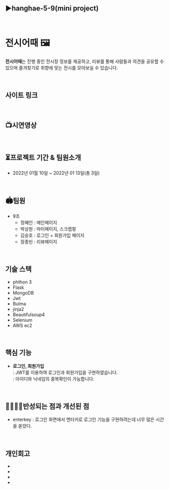 ## ▶hanghae-5-9(mini project)

<br>

# 전시어때 🖼

 **전시어때**는 진행 중인 전시장 정보를 제공하고, 리뷰를 통해 사람들과 의견을 공유할 수 있으며 즐겨찾기로 취향에 맞는 전시를 모아보실 수 있습니다.

<br>

## 사이트 링크

<br>

## 📺시연영상

<br>

## ⏳프로젝트 기간 & 팀원소개
- 2022년 01월 10일 ~ 2022년 01 13일(총 3일)

<br>

## 🏟팀원
- 9조
  + 정혜인 : 메인페이지
  + 박상원 : 마이페이지, 스크랩핑
  + 김승호 : 로그인 + 회원가입 페이지
  + 장종빈 : 리뷰페이지

<br>

## 기술 스택
- phthon 3
- Flask
- MongoDB
- Jwt
- Bulma
- jinja2
- Beautifulsoup4
- Selenium
- AWS ec2

<br>

## 핵심 기능
+ **로그인, 회원가입**   
  : JWT를 이용하여 로그인과 회원가입을 구현하였습니다.   
  : 아이디와 닉네임의 중복확인이 가능합니다.    

<br>

## 👨‍👩‍👧‍👦반성되는 점과 개선된 점
* enterkey : 로그인 화면에서 엔터키로 로그인 기능을 구현하려는데 너무 많은 시간을 쏟았다.


<br>

## 개인회고
-
-
-
-
